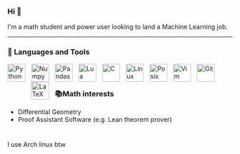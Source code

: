 ### Hi  👋

I'm a math student and power user looking to land a Machine Learning job.

<!--
TODO: add the following
- 🔭 I’m currently working on ...
- 🌱 I’m currently learning ...
- 👯 I’m looking to collaborate on ...
- 🤔 I’m looking for help with ...
- 💬 Ask me about ...
- 📫 How to reach me: ...
- 😄 Pronouns: ...
- ⚡ Fun fact: ...
-->
---

### 🧰 Languages and Tools
<img align="left" style="padding-right:10px;padding-bottom:50px;" alt="Python" width="40px"
src="https://cdn.jsdelivr.net/gh/devicons/devicon/icons/python/python-original.svg" />

<img align="left" style="padding-right:10px;" alt="Numpy" width="40px"
src="https://cdn.jsdelivr.net/gh/devicons/devicon/icons/numpy/numpy-original.svg" />

<img align="left" style="padding-right:10px;" alt="Pandas" width="40px"
src="https://cdn.jsdelivr.net/gh/devicons/devicon/icons/pandas/pandas-original.svg" />

<img align="left" style="padding-right:10px;" alt="Lua" width="40px"
src="https://cdn.jsdelivr.net/gh/devicons/devicon/icons/lua/lua-original.svg" />

<img align="left" style="padding-right:10px;" alt="C" width="40px"
src="https://cdn.jsdelivr.net/gh/devicons/devicon/icons/c/c-original.svg" />

<img align="left" style="padding-right:10px;" alt="Linux" width="40px"
src="https://cdn.jsdelivr.net/gh/devicons/devicon/icons/linux/linux-original.svg" />

<img align="left" style="padding-right:10px;" alt="Posix shell" width="40px"
src="https://cdn.jsdelivr.net/gh/devicons/devicon/icons/bash/bash-original.svg" />

<img align="left" style="padding-right:10px;" alt="Vim" width="40px"
src="https://cdn.jsdelivr.net/gh/devicons/devicon/icons/vim/vim-plain.svg" />

<img align="left" style="padding-right:10px;" alt="Git" width="40px"
src="https://cdn.jsdelivr.net/gh/devicons/devicon/icons/git/git-original.svg" />

<img align="left" style="padding-right:10px;" alt="LaTeX" width="40px"
src="https://cdn.jsdelivr.net/gh/devicons/devicon/icons/latex/latex-original.svg" />
<br>
# 

### 📚Math interests
+ Differential Geometry
+ Proof Assistant Software (e.g. Lean theorem prover)


#
I use Arch linux btw
